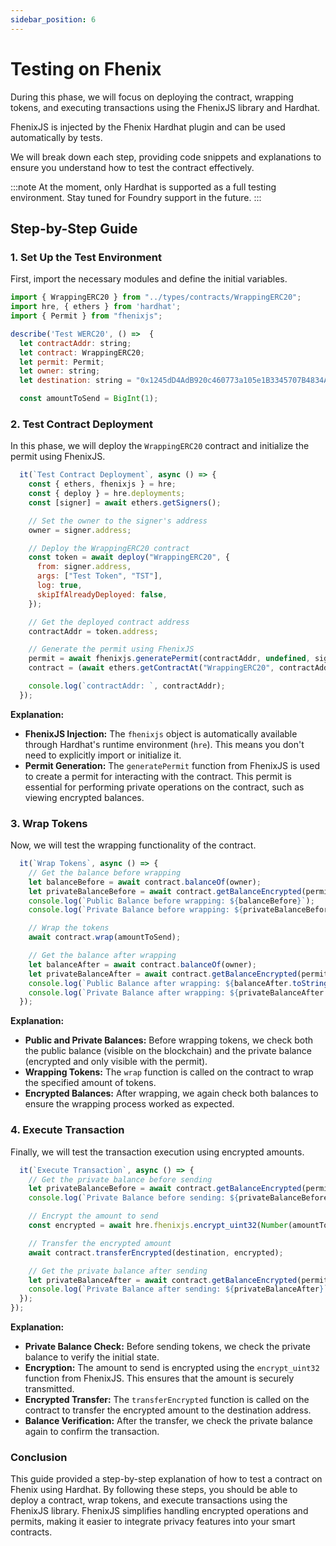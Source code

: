 ```yaml
---
sidebar_position: 6
---
```


# Testing on Fhenix

During this phase, we will focus on deploying the contract, wrapping tokens, and executing transactions using the FhenixJS library and Hardhat.

FhenixJS is injected by the Fhenix Hardhat plugin and can be used automatically by tests. 

We will break down each step, providing code snippets and explanations to ensure you understand how to test the contract effectively.

:::note
At the moment, only Hardhat is supported as a full testing environment. Stay tuned for Foundry support in the future.
:::

## Step-by-Step Guide

### 1. Set Up the Test Environment

First, import the necessary modules and define the initial variables.

```javascript
import { WrappingERC20 } from "../types/contracts/WrappingERC20";
import hre, { ethers } from 'hardhat';
import { Permit } from "fhenixjs";

describe('Test WERC20', () =>  {
  let contractAddr: string;
  let contract: WrappingERC20;
  let permit: Permit;
  let owner: string;
  let destination: string = "0x1245dD4AdB920c460773a105e1B3345707B4834A";

  const amountToSend = BigInt(1);
```

### 2. Test Contract Deployment

In this phase, we will deploy the `WrappingERC20` contract and initialize the permit using FhenixJS. 

```javascript
  it(`Test Contract Deployment`, async () => {
    const { ethers, fhenixjs } = hre;
    const { deploy } = hre.deployments;
    const [signer] = await ethers.getSigners();

    // Set the owner to the signer's address
    owner = signer.address;

    // Deploy the WrappingERC20 contract
    const token = await deploy("WrappingERC20", {
      from: signer.address,
      args: ["Test Token", "TST"],
      log: true,
      skipIfAlreadyDeployed: false,
    });

    // Get the deployed contract address
    contractAddr = token.address;

    // Generate the permit using FhenixJS
    permit = await fhenixjs.generatePermit(contractAddr, undefined, signer);
    contract = (await ethers.getContractAt("WrappingERC20", contractAddr)) as unknown as WrappingERC20;

    console.log(`contractAddr: `, contractAddr);
  });
```

**Explanation:**

- **FhenixJS Injection:** The `fhenixjs` object is automatically available through Hardhat's runtime environment (`hre`). This means you don't need to explicitly import or initialize it.
- **Permit Generation:** The `generatePermit` function from FhenixJS is used to create a permit for interacting with the contract. This permit is essential for performing private operations on the contract, such as viewing encrypted balances.

### 3. Wrap Tokens

Now, we will test the wrapping functionality of the contract.

```javascript
  it(`Wrap Tokens`, async () => {
    // Get the balance before wrapping
    let balanceBefore = await contract.balanceOf(owner);
    let privateBalanceBefore = await contract.getBalanceEncrypted(permit);
    console.log(`Public Balance before wrapping: ${balanceBefore}`);
    console.log(`Private Balance before wrapping: ${privateBalanceBefore}`);

    // Wrap the tokens
    await contract.wrap(amountToSend);

    // Get the balance after wrapping
    let balanceAfter = await contract.balanceOf(owner);
    let privateBalanceAfter = await contract.getBalanceEncrypted(permit);
    console.log(`Public Balance after wrapping: ${balanceAfter.toString()}`);
    console.log(`Private Balance after wrapping: ${privateBalanceAfter.toString()}`);
  });
```

**Explanation:**

- **Public and Private Balances:** Before wrapping tokens, we check both the public balance (visible on the blockchain) and the private balance (encrypted and only visible with the permit).
- **Wrapping Tokens:** The `wrap` function is called on the contract to wrap the specified amount of tokens.
- **Encrypted Balances:** After wrapping, we again check both balances to ensure the wrapping process worked as expected.

### 4. Execute Transaction

Finally, we will test the transaction execution using encrypted amounts.

```javascript
  it(`Execute Transaction`, async () => {
    // Get the private balance before sending
    let privateBalanceBefore = await contract.getBalanceEncrypted(permit);
    console.log(`Private Balance before sending: ${privateBalanceBefore}`);

    // Encrypt the amount to send
    const encrypted = await hre.fhenixjs.encrypt_uint32(Number(amountToSend));

    // Transfer the encrypted amount
    await contract.transferEncrypted(destination, encrypted);

    // Get the private balance after sending
    let privateBalanceAfter = await contract.getBalanceEncrypted(permit);
    console.log(`Private Balance after sending: ${privateBalanceAfter}`);
  });
});
```

**Explanation:**

- **Private Balance Check:** Before sending tokens, we check the private balance to verify the initial state.
- **Encryption:** The amount to send is encrypted using the `encrypt_uint32` function from FhenixJS. This ensures that the amount is securely transmitted.
- **Encrypted Transfer:** The `transferEncrypted` function is called on the contract to transfer the encrypted amount to the destination address.
- **Balance Verification:** After the transfer, we check the private balance again to confirm the transaction.

### Conclusion

This guide provided a step-by-step explanation of how to test a contract on Fhenix using Hardhat. By following these steps, you should be able to deploy a contract, wrap tokens, and execute transactions using the FhenixJS library. FhenixJS simplifies handling encrypted operations and permits, making it easier to integrate privacy features into your smart contracts.